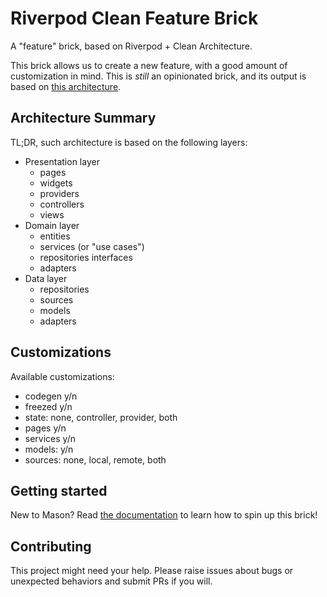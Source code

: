 # Riverpod Clean Feature Brick
A "feature" brick, based on Riverpod + Clean Architecture.

This brick allows us to create a new feature, with a good amount of customization in mind.
This is *still* an opinionated brick, and its output is based on [this architecture](https://github.com/lucavenir/riverpod_architecture_example).

## Architecture Summary
TL;DR, such architecture is based on the following layers:
- Presentation layer
  - pages
  - widgets
  - providers
  - controllers
  - views
- Domain layer
  - entities
  - services (or "use cases")
  - repositories interfaces
  - adapters
- Data layer
  - repositories
  - sources
  - models
  - adapters

## Customizations
Available customizations:
  - codegen y/n
  - freezed y/n
  - state: none, controller, provider, both
  - pages y/n
  - services y/n
  - models: y/n
  - sources: none, local, remote, both

## Getting started
New to Mason? Read [the documentation](https://docs.brickhub.dev/installing) to learn how to spin up this brick!

## Contributing
This project might need your help. Please raise issues about bugs or unexpected behaviors and submit PRs if you will.
